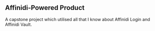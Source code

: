 ## Affinidi-Powered Product

A capstone project which utilised all that I know about Affinidi Login and Affinidi Vault.